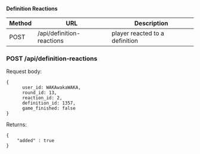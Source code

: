 **Definition Reactions**

|Method | URL | Description |
|-------|-----|-------------|
| POST  | /api/definition-reactions | player reacted to a definition |
### POST /api/definition-reactions
Request body:
```
{
      user_id: WAKAwakaWAKA,
      round_id: 13,
      reaction_id: 2,
      definition_id: 1357,
      game_finished: false
}
```
Returns:
```
{
    "added" : true
}
```

